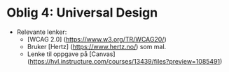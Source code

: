 # Oblig 4: Universal Design
* Relevante lenker:
	- [WCAG 2.0] (https://www.w3.org/TR/WCAG20/)
	- Bruker [Hertz] (https://www.hertz.no/) som mal.
	- Lenke til oppgave på [Canvas] (https://hvl.instructure.com/courses/13439/files?preview=1085491)
